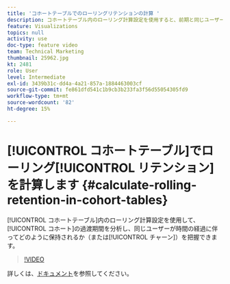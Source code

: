 ```yaml
---
title: 'コホートテーブルでのローリングリテンションの計算 '
description: コホートテーブル内のローリング計算設定を使用すると、前期と同じユーザーが時間の経過に伴ってどのように保持（またはチャーン）されるかを把握できます。
feature: Visualizations
topics: null
activity: use
doc-type: feature video
team: Technical Marketing
thumbnail: 25962.jpg
kt: 2481
role: User
level: Intermediate
exl-id: 3439b31c-dd4a-4a21-857a-1884463003cf
source-git-commit: fe861dfd541c1b9cb3b233fa3f56d55054305fd9
workflow-type: tm+mt
source-wordcount: '82'
ht-degree: 15%

---
```


# [!UICONTROL コホートテーブル]でローリング[!UICONTROL リテンション]を計算します {#calculate-rolling-retention-in-cohort-tables}

[!UICONTROL コホートテーブル]内のローリング計算設定を使用して、[!UICONTROL コホート]の過渡期間を分析し、同じユーザーが時間の経過に伴ってどのように保持されるか（または[!UICONTROL チャーン]）を把握できます。

>[!VIDEO](https://video.tv.adobe.com/v/25962/?quality=12)

詳しくは、[ドキュメント](https://experienceleague.adobe.com/docs/analytics/analyze/analysis-workspace/visualizations/cohort-table/cohort-analysis.html?lang=en)を参照してください。
